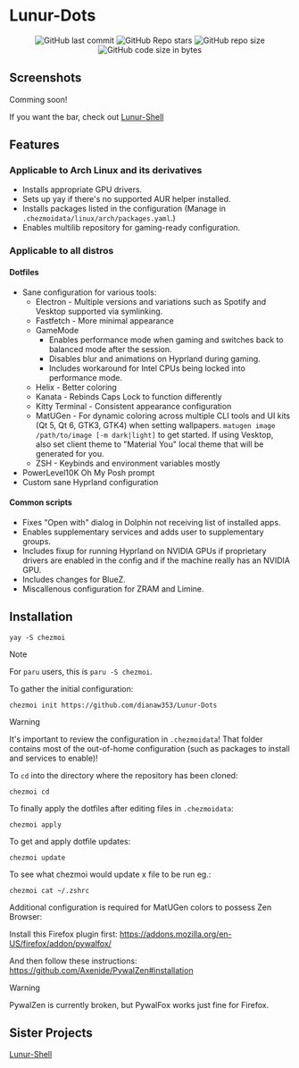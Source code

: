 # Lunur-Dots

<div align=center>
  
![GitHub last commit](https://img.shields.io/github/last-commit/dianaw353/Lunur-Dots?style=for-the-badge&labelColor=101418&color=9ccbfb)
![GitHub Repo stars](https://img.shields.io/github/stars/dianaw353/Lunur-Dots?style=for-the-badge&labelColor=101418&color=b9c8da)
![GitHub repo size](https://img.shields.io/github/repo-size/dianaw353/Lunur-Dots?style=for-the-badge&labelColor=101418&color=d3bfe6)
![GitHub code size in bytes](https://img.shields.io/github/languages/code-size/dianaw353/Lunur-Dots?style=for-the-badge&labelColor=292324&color=CBA6F7)

</div>

## Screenshots

Comming soon!

If you want the bar, check out [Lunur-Shell](https://github.com/dianaw353/Lunur-Shell) 

## Features
### Applicable to Arch Linux and its derivatives
- Installs appropriate GPU drivers.
- Sets up yay if there's no supported AUR helper installed.
- Installs packages listed in the configuration (Manage in `.chezmoidata/linux/arch/packages.yaml`.)
- Enables multilib repository for gaming-ready configuration.

### Applicable to all distros
#### Dotfiles
- Sane configuration for various tools:
  - Electron - Multiple versions and variations such as Spotify and Vesktop supported via symlinking.
  - Fastfetch - More minimal appearance
  - GameMode
    - Enables performance mode when gaming and switches back to balanced mode after the session.
    - Disables blur and animations on Hyprland during gaming.
    - Includes workaround for Intel CPUs being locked into performance mode.
  - Helix - Better coloring
  - Kanata - Rebinds Caps Lock to function differently
  - Kitty Terminal - Consistent appearance configuration
  - MatUGen - For dynamic coloring across multiple CLI tools and UI kits (Qt 5, Qt 6, GTK3, GTK4) when setting wallpapers. `matugen image /path/to/image [-m dark|light]` to get started. If using Vesktop, also set client theme to "Material You" local theme that will be generated for you.
  - ZSH - Keybinds and environment variables mostly
- PowerLevel10K Oh My Posh prompt
- Custom sane Hyprland configuration

#### Common scripts
- Fixes "Open with" dialog in Dolphin not receiving list of installed apps.
- Enables supplementary services and adds user to supplementary groups.
- Includes fixup for running Hyprland on NVIDIA GPUs if proprietary drivers are enabled in the config and if the machine really has an NVIDIA GPU.
- Includes changes for BlueZ.
- Miscallenous configuration for ZRAM and Limine.

## Installation

```
yay -S chezmoi
```

> [!NOTE]
> For `paru` users, this is `paru -S chezmoi`.

To gather the initial configuration:
```
chezmoi init https://github.com/dianaw353/Lunur-Dots
```

> [!WARNING]
> It's important to review the configuration in `.chezmoidata`! That folder contains most of the out-of-home configuration (such as packages to install and services to enable)!

To `cd` into the directory where the repository has been cloned:
```
chezmoi cd
```

To finally apply the dotfiles after editing files in `.chezmoidata`:
```
chezmoi apply
```

To get and apply dotfile updates:

```
chezmoi update
```

To see what chezmoi would update x file to be run eg.:

```
chezmoi cat ~/.zshrc
```

Additional configuration is required for MatUGen colors to possess Zen Browser:

Install this Firefox plugin first:
https://addons.mozilla.org/en-US/firefox/addon/pywalfox/

And then follow these instructions:
https://github.com/Axenide/PywalZen#installation

> [!WARNING]
> PywalZen is currently broken, but PywalFox works just fine for Firefox.

## Sister Projects

[Lunur-Shell](https://github.com/dianaw353/Lunur-Shell)
